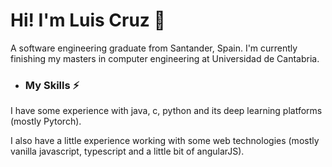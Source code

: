 # Hi! I'm Luis Cruz 👋

A software engineering graduate from Santander, Spain. I'm currently finishing my masters in computer engineering at Universidad de Cantabria.

- ### My Skills ⚡
I have some experience with java, c, python and its deep learning platforms (mostly Pytorch).

I also have a little experience working with some web technologies (mostly vanilla javascript, typescript and a little bit of angularJS).


<!--
**luiscruzv99/luiscruzv99** is a ✨ _special_ ✨ repository because its `README.md` (this file) appears on your GitHub profile.

Here are some ideas to get you started:

- 🔭 I’m currently working on ...
- 🌱 I’m currently learning ...
- 👯 I’m looking to collaborate on ...
- 🤔 I’m looking for help with ...
- 💬 Ask me about ...
- 📫 How to reach me: ...
- 😄 Pronouns: ...
- ⚡ Fun fact: ...
-->
